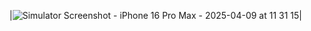 |![Simulator Screenshot - iPhone 16 Pro Max - 2025-04-09 at 11 31 15](https://github.com/user-attachments/assets/ca62a788-ea41-43c7-b0d6-70068eb00bf9)|
